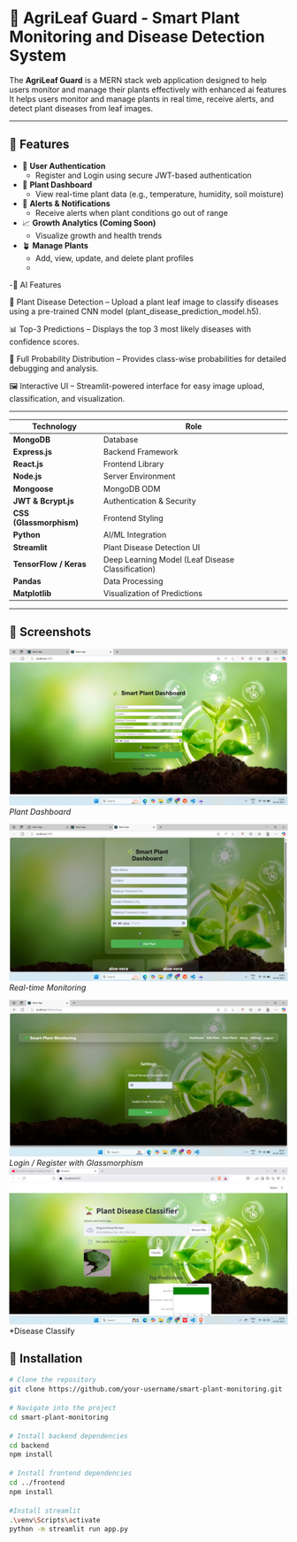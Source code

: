 # 🌿 AgriLeaf Guard - Smart Plant Monitoring and Disease Detection System

The **AgriLeaf Guard** is a MERN stack web application designed to help users monitor and manage their plants effectively with enhanced ai features 
It helps users monitor and manage plants in real time, receive alerts, and detect plant diseases from leaf images.

---

## 🔐 Features

- 🌱 **User Authentication**
  - Register and Login using secure JWT-based authentication
- 🌿 **Plant Dashboard**
  - View real-time plant data (e.g., temperature, humidity, soil moisture)
- 🚨 **Alerts & Notifications**
  - Receive alerts when plant conditions go out of range
- 📈 **Growth Analytics (Coming Soon)**
  - Visualize growth and health trends
- 🪴 **Manage Plants**
  - Add, view, update, and delete plant profiles
  - 
-🤖 AI Features

🌱 Plant Disease Detection – Upload a plant leaf image to classify diseases using a pre-trained CNN model (plant_disease_prediction_model.h5).

📊 Top-3 Predictions – Displays the top 3 most likely diseases with confidence scores.

🔎 Full Probability Distribution – Provides class-wise probabilities for detailed debugging and analysis.

🖼️ Interactive UI – Streamlit-powered interface for easy image upload, classification, and visualization.

---
| Technology              | Role                                              |
| ----------------------- | ------------------------------------------------- |
| **MongoDB**             | Database                                          |
| **Express.js**          | Backend Framework                                 |
| **React.js**            | Frontend Library                                  |
| **Node.js**             | Server Environment                                |
| **Mongoose**            | MongoDB ODM                                       |
| **JWT & Bcrypt.js**     | Authentication & Security                         |
| **CSS (Glassmorphism)** | Frontend Styling                                  |
| **Python**              | AI/ML Integration                                 |
| **Streamlit**           | Plant Disease Detection UI                        |
| **TensorFlow / Keras**  | Deep Learning Model (Leaf Disease Classification) |
| **Pandas**              | Data Processing                                   |
| **Matplotlib**          | Visualization of Predictions                      |



---
## 📸 Screenshots

![Dashboard](Screenshot%20(138).png)  
*Plant Dashboard*

![Real-time Monitor](Screenshot%20(139).png)  
*Real-time Monitoring*

![Glassmorphic UI](Screenshot%20(144).png)  
*Login / Register with Glassmorphism*
![AI feature-Plant Disease Classification](Screenshot%20(161).png)
*Disease Classify

## 🔧 Installation

```bash
# Clone the repository
git clone https://github.com/your-username/smart-plant-monitoring.git

# Navigate into the project
cd smart-plant-monitoring

# Install backend dependencies
cd backend
npm install

# Install frontend dependencies
cd ../frontend
npm install

#Install streamlit
.\venv\Scripts\activate
python -m streamlit run app.py


